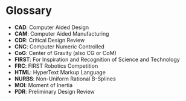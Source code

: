 # Glossary

<!-- 
When adding items to the glossary below, include the footnote version in includes/glossary.md as well.
-->

- **CAD**: Computer Aided Design
- **CAM**: Computer Aided Manufacturing
- **CDR**: Critical Design Review
- **CNC**: Computer Numeric Controlled
- **CoG**: Center of Gravity (also CG or CoM)
- **FIRST**: For Inspiration and Recognition of Science and Technology
- **FRC**: FIRST Robotics Competition
- **HTML**: HyperText Markup Language
- **NURBS**: Non-Uniform Rational B-Splines
- **MOI**: Moment of Inertia
- **PDR**: Preliminary Design Review
